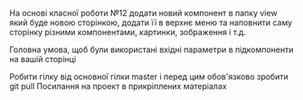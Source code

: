 На основі класної роботи №12 додати новий компонент в папку view який буде новою сторінкою, 
додати її в верхнє меню та наповнити саму сторінку різними компонентами, 
картинки, зображення і т.д.

Головна умова, щоб були використані вхідні параметри в підкомпоненти на вашій сторінці

Робити гілку від основної гілки master і перед цим обов'язково зробити git pull
Посилання на проект в прикріплених матеріалах